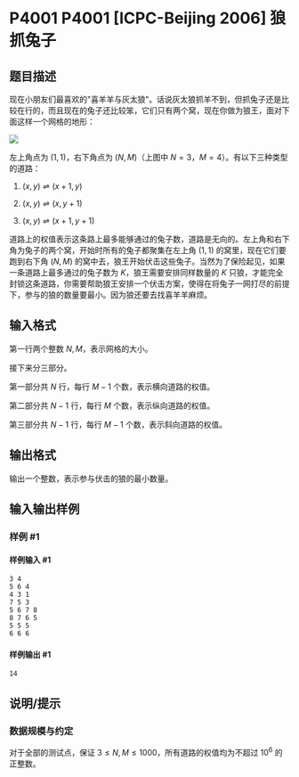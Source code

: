 # P4001 P4001 [ICPC-Beijing 2006] 狼抓兔子

## 题目描述

现在小朋友们最喜欢的"喜羊羊与灰太狼"。话说灰太狼抓羊不到，但抓兔子还是比较在行的，而且现在的兔子还比较笨，它们只有两个窝，现在你做为狼王，面对下面这样一个网格的地形：

 ![](https://cdn.luogu.com.cn/upload/pic/11942.png) 

左上角点为 $(1,1)$，右下角点为 $(N,M)$（上图中 $N=3$，$M=4$）。有以下三种类型的道路：

1. $(x,y)\rightleftharpoons(x+1,y)$

2. $(x,y)\rightleftharpoons(x,y+1)$

3. $(x,y)\rightleftharpoons(x+1,y+1)$

道路上的权值表示这条路上最多能够通过的兔子数，道路是无向的。左上角和右下角为兔子的两个窝，开始时所有的兔子都聚集在左上角 $(1,1)$ 的窝里，现在它们要跑到右下角 $(N,M)$ 的窝中去，狼王开始伏击这些兔子。当然为了保险起见，如果一条道路上最多通过的兔子数为 $K$，狼王需要安排同样数量的 $K$ 只狼，才能完全封锁这条道路，你需要帮助狼王安排一个伏击方案，使得在将兔子一网打尽的前提下，参与的狼的数量要最小。因为狼还要去找喜羊羊麻烦。


## 输入格式

第一行两个整数 $N,M$，表示网格的大小。

接下来分三部分。

第一部分共 $N$ 行，每行 $M-1$ 个数，表示横向道路的权值。

第二部分共 $N-1$ 行，每行 $M$ 个数，表示纵向道路的权值。

第三部分共 $N-1$ 行，每行 $M-1$ 个数，表示斜向道路的权值。

## 输出格式

输出一个整数，表示参与伏击的狼的最小数量。


## 输入输出样例

### 样例 #1

#### 样例输入 #1

```
3 4
5 6 4
4 3 1
7 5 3
5 6 7 8
8 7 6 5
5 5 5
6 6 6
```

#### 样例输出 #1

```
14
```

## 说明/提示

### 数据规模与约定

对于全部的测试点，保证 $3 \leq N,M \leq 1000$，所有道路的权值均为不超过 $10^6$ 的正整数。
